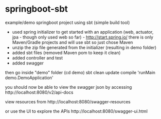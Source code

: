 # springboot-sbt
example/demo springboot project using sbt (simple build tool)

* used spring initializer to get started with an application (web, actuator, jpa - though only used web so far) - http://start.spring.io/
there is only Maven/Gradle projects and will use sbt so just chose Maven
* unzip the zip file generated from the initializer (resulting in demo folder)
* added sbt files (removed Maven pom to keep it clean)
* added controller and test
* added swagger

then go inside "demo" folder (cd demo)
sbt clean update compile 'runMain demo.DemoApplication'

you should now be able to view the swagger json by accessing
http://localhost:8080/v2/api-docs

view resources from
http://localhost:8080/swagger-resources

or use the UI to explore the APIs
http://localhost:8080/swagger-ui.html
